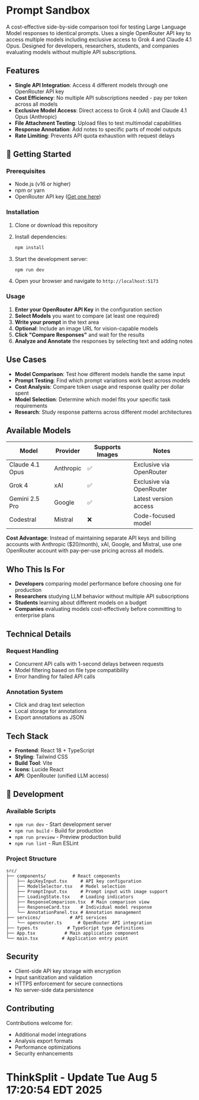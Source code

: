 # Prompt Sandbox

A cost-effective side-by-side comparison tool for testing Large Language Model responses to identical prompts. Uses a single OpenRouter API key to access multiple models including exclusive access to Grok 4 and Claude 4.1 Opus. Designed for developers, researchers, students, and companies evaluating models without multiple API subscriptions.

## Features

- **Single API Integration**: Access 4 different models through one OpenRouter API key
- **Cost Efficiency**: No multiple API subscriptions needed - pay per token across all models
- **Exclusive Model Access**: Direct access to Grok 4 (xAI) and Claude 4.1 Opus (Anthropic)
- **File Attachment Testing**: Upload files to test multimodal capabilities
- **Response Annotation**: Add notes to specific parts of model outputs
- **Rate Limiting**: Prevents API quota exhaustion with request delays

## 🚀 Getting Started

### Prerequisites

- Node.js (v16 or higher)
- npm or yarn
- OpenRouter API key ([Get one here](https://openrouter.ai/keys))

### Installation

1. Clone or download this repository
2. Install dependencies:
   ```bash
   npm install
   ```

3. Start the development server:
   ```bash
   npm run dev
   ```

4. Open your browser and navigate to `http://localhost:5173`

### Usage

1. **Enter your OpenRouter API Key** in the configuration section
2. **Select Models** you want to compare (at least one required)
3. **Write your prompt** in the text area
4. **Optional**: Include an image URL for vision-capable models
5. **Click "Compare Responses"** and wait for the results
6. **Analyze and Annotate** the responses by selecting text and adding notes

## Use Cases

- **Model Comparison**: Test how different models handle the same input
- **Prompt Testing**: Find which prompt variations work best across models
- **Cost Analysis**: Compare token usage and response quality per dollar spent
- **Model Selection**: Determine which model fits your specific task requirements
- **Research**: Study response patterns across different model architectures

## Available Models

| Model | Provider | Supports Images | Notes |
|-------|----------|----------------|-------|
| Claude 4.1 Opus | Anthropic | ✅ | Exclusive via OpenRouter |
| Grok 4 | xAI | ✅ | Exclusive via OpenRouter |
| Gemini 2.5 Pro | Google | ✅ | Latest version access |
| Codestral | Mistral | ❌ | Code-focused model |

**Cost Advantage**: Instead of maintaining separate API keys and billing accounts with Anthropic ($20/month), xAI, Google, and Mistral, use one OpenRouter account with pay-per-use pricing across all models.

## Who This Is For

- **Developers** comparing model performance before choosing one for production
- **Researchers** studying LLM behavior without multiple API subscriptions  
- **Students** learning about different models on a budget
- **Companies** evaluating models cost-effectively before committing to enterprise plans

## Technical Details

### Request Handling
- Concurrent API calls with 1-second delays between requests
- Model filtering based on file type compatibility
- Error handling for failed API calls

### Annotation System
- Click and drag text selection
- Local storage for annotations
- Export annotations as JSON

## Tech Stack

- **Frontend**: React 18 + TypeScript
- **Styling**: Tailwind CSS
- **Build Tool**: Vite
- **Icons**: Lucide React
- **API**: OpenRouter (unified LLM access)

## 📝 Development

### Available Scripts

- `npm run dev` - Start development server
- `npm run build` - Build for production
- `npm run preview` - Preview production build
- `npm run lint` - Run ESLint

### Project Structure

```
src/
├── components/          # React components
│   ├── ApiKeyInput.tsx     # API key configuration
│   ├── ModelSelector.tsx   # Model selection
│   ├── PromptInput.tsx     # Prompt input with image support
│   ├── LoadingState.tsx    # Loading indicators
│   ├── ResponseComparison.tsx  # Main comparison view
│   ├── ResponseCard.tsx    # Individual model response
│   └── AnnotationPanel.tsx # Annotation management
├── services/           # API services
│   └── openrouter.ts      # OpenRouter API integration
├── types.ts           # TypeScript type definitions
├── App.tsx           # Main application component
└── main.tsx         # Application entry point
```

## Security

- Client-side API key storage with encryption
- Input sanitization and validation
- HTTPS enforcement for secure connections
- No server-side data persistence

## Contributing

Contributions welcome for:
- Additional model integrations
- Analysis export formats
- Performance optimizations
- Security enhancements
# ThinkSplit - Update Tue Aug  5 17:20:54 EDT 2025
